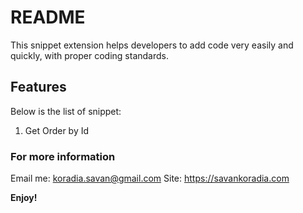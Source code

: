 # README

This snippet extension helps developers to add code very easily and quickly, with proper coding standards.

## Features

Below is the list of snippet:
1. Get Order by Id

### For more information

Email me: koradia.savan@gmail.com
Site: https://savankoradia.com

**Enjoy!**
